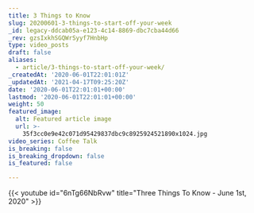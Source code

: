 ```yaml
---
title: 3 Things to Know
slug: 20200601-3-things-to-start-off-your-week
_id: legacy-ddcab05a-e123-4c14-8869-dbc7cba44d66
_rev: gzsIxkhSGQWrSyyf7HnbHp
type: video_posts
draft: false
aliases:
  - article/3-things-to-start-off-your-week/
_createdAt: '2020-06-01T22:01:01Z'
_updatedAt: '2021-04-17T09:25:20Z'
date: '2020-06-01T22:01:01+00:00'
lastmod: '2020-06-01T22:01:01+00:00'
weight: 50
featured_image:
  alt: Featured article image
  url: >-
    35f3cc0e9e42c071d95429837dbc9c8925924521890x1024.jpg
video_series: Coffee Talk
is_breaking: false
is_breaking_dropdown: false
is_featured: false

---
```

{{< youtube id="6nTg66NbRvw" title="Three Things To Know - June 1st, 2020" >}}